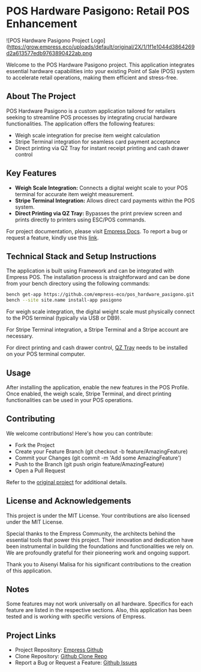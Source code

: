 # POS Hardware Pasigono: Retail POS Enhancement

![POS Hardware Pasigono Project Logo](https://grow.empress.eco/uploads/default/original/2X/1/1f1e1044d3864269d2a613577edb9763890422ab.png

Welcome to the POS Hardware Pasigono project. This application integrates essential hardware capabilities into your existing Point of Sale (POS) system to accelerate retail operations, making them efficient and stress-free.

## About The Project

POS Hardware Pasigono is a custom application tailored for retailers seeking to streamline POS processes by integrating crucial hardware functionalities. The application offers the following features:

- Weigh scale integration for precise item weight calculation
- Stripe Terminal integration for seamless card payment acceptance
- Direct printing via QZ Tray for instant receipt printing and cash drawer control

## Key Features

- **Weigh Scale Integration:** Connects a digital weight scale to your POS terminal for accurate item weight measurement.
- **Stripe Terminal Integration:** Allows direct card payments within the POS system.
- **Direct Printing via QZ Tray:** Bypasses the print preview screen and prints directly to printers using ESC/POS commands.

For project documentation, please visit [Empress Docs](https://grow.empress.eco/). To report a bug or request a feature, kindly use this [link](https://github.com/empress-eco/pos_hardware_pasigono/issues).

## Technical Stack and Setup Instructions

The application is built using Framework and can be integrated with Empress POS. The installation process is straightforward and can be done from your bench directory using the following commands:

```sh
bench get-app https://github.com/empress-eco/pos_hardware_pasigono.git
bench --site site.name install-app pasigono
```

For weigh scale integration, the digital weight scale must physically connect to the POS terminal (typically via USB or DB9).

For Stripe Terminal integration, a Stripe Terminal and a Stripe account are necessary.

For direct printing and cash drawer control, [QZ Tray](https://qz.io/) needs to be installed on your POS terminal computer.

## Usage

After installing the application, enable the new features in the POS Profile. Once enabled, the weigh scale, Stripe Terminal, and direct printing functionalities can be used in your POS operations. 

## Contributing

We welcome contributions! Here's how you can contribute:

- Fork the Project
- Create your Feature Branch (git checkout -b feature/AmazingFeature)
- Commit your Changes (git commit -m 'Add some AmazingFeature')
- Push to the Branch (git push origin feature/AmazingFeature)
- Open a Pull Request

Refer to the [original project](https://github.com/empress-eco/pos_hardware_pasigono.git) for additional details.

## License and Acknowledgements

This project is under the MIT License. Your contributions are also licensed under the MIT License.

Special thanks to the Empress Community, the architects behind the essential tools that power this project. Their innovation and dedication have been instrumental in building the foundations and functionalities we rely on. We are profoundly grateful for their pioneering work and ongoing support.

Thank you to Aisenyi Malisa for his significant contributions to the creation of this application.

## Notes

Some features may not work universally on all hardware. Specifics for each feature are listed in the respective sections. Also, this application has been tested and is working with specific versions of Empress. 

## Project Links

- Project Repository: [Empress Github](https://github.com/empress-eco/pos_hardware_pasigono)
- Clone Repository: [Github Clone Repo](https://github.com/empress-eco/pos_hardware_pasigono.git)
- Report a Bug or Request a Feature: [Github Issues](https://github.com/empress-eco/pos_hardware_pasigono/issues)